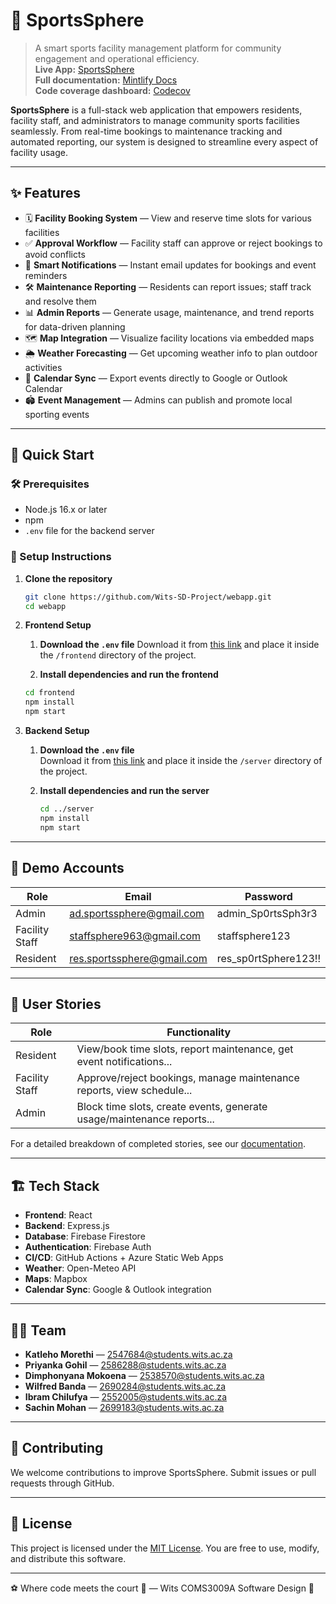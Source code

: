 # 🏀 SportsSphere

> A smart sports facility management platform for community engagement and operational efficiency.  
> **Live App:** [SportsSphere](https://lively-island-05ba7a810.6.azurestaticapps.net)  
> **Full documentation:** [Mintlify Docs](https://sportssphere.mintlify.app)  
> **Code coverage dashboard:** [Codecov](https://app.codecov.io/github/Wits-SD-Project/webapp)

**SportsSphere** is a full-stack web application that empowers residents, facility staff, and administrators to manage community sports facilities seamlessly. From real-time bookings to maintenance tracking and automated reporting, our system is designed to streamline every aspect of facility usage.

---

## ✨ Features

- 🗓️ **Facility Booking System** — View and reserve time slots for various facilities
- ✅ **Approval Workflow** — Facility staff can approve or reject bookings to avoid conflicts
- 🔔 **Smart Notifications** — Instant email updates for bookings and event reminders
- 🛠️ **Maintenance Reporting** — Residents can report issues; staff track and resolve them
- 📊 **Admin Reports** — Generate usage, maintenance, and trend reports for data-driven planning
- 🗺️ **Map Integration** — Visualize facility locations via embedded maps
- 🌦️ **Weather Forecasting** — Get upcoming weather info to plan outdoor activities
- 📅 **Calendar Sync** — Export events directly to Google or Outlook Calendar
- 🏟️ **Event Management** — Admins can publish and promote local sporting events

---

## 🚀 Quick Start

### 🛠️ Prerequisites

- Node.js 16.x or later
- npm
- `.env` file for the backend server

### 🧰 Setup Instructions

1. **Clone the repository**

   ```bash
   git clone https://github.com/Wits-SD-Project/webapp.git
   cd webapp
   ```

2. **Frontend Setup**

   1. **Download the `.env` file**
      Download it from [this link](https://drive.google.com/file/d/1lzbu_TXg-LEgdYhALJ7zPax-j4H8SR-4/view?usp=sharing) and place it inside the `/frontend` directory of the project.

   2. **Install dependencies and run the frontend**

   ```bash
   cd frontend
   npm install
   npm start
   ```

3. **Backend Setup**

   1. **Download the `.env` file**  
      Download it from [this link](https://drive.google.com/file/d/1_mef0sCEAqngYEX0YYgFpPsrckeEytPU/view?usp=sharing) and place it inside the `/server` directory of the project.

   2. **Install dependencies and run the server**
      ```bash
      cd ../server
      npm install
      npm start
      ```

---

## 👥 Demo Accounts

| Role           | Email                      | Password             |
| -------------- | -------------------------- | -------------------- |
| Admin          | ad.sportssphere@gmail.com  | admin_Sp0rtsSph3r3   |
| Facility Staff | staffsphere963@gmail.com   | staffsphere123       |
| Resident       | res.sportssphere@gmail.com | res_sp0rtSphere123!! |

---

## 🧩 User Stories

| Role           | Functionality                                                          |
| -------------- | ---------------------------------------------------------------------- |
| Resident       | View/book time slots, report maintenance, get event notifications...   |
| Facility Staff | Approve/reject bookings, manage maintenance reports, view schedule...  |
| Admin          | Block time slots, create events, generate usage/maintenance reports... |

For a detailed breakdown of completed stories, see our [documentation](https://sportssphere.mintlify.app).

---

## 🏗️ Tech Stack

- **Frontend**: React
- **Backend**: Express.js
- **Database**: Firebase Firestore
- **Authentication**: Firebase Auth
- **CI/CD**: GitHub Actions + Azure Static Web Apps
- **Weather**: Open-Meteo API
- **Maps**: Mapbox
- **Calendar Sync**: Google & Outlook integration

---

## 👨‍💻 Team

- **Katleho Morethi** — 2547684@students.wits.ac.za
- **Priyanka Gohil** — 2586288@students.wits.ac.za
- **Dimphonyana Mokoena** — 2538570@students.wits.ac.za
- **Wilfred Banda** — 2690284@students.wits.ac.za
- **Ibram Chilufya** — 2552005@students.wits.ac.za
- **Sachin Mohan** — 2699183@students.wits.ac.za

---

## 🤝 Contributing

We welcome contributions to improve SportsSphere. Submit issues or pull requests through GitHub.

---

## 📝 License

This project is licensed under the [MIT License](https://opensource.org/licenses/MIT). You are free to use, modify, and distribute this software.

---

<p align=\"center\">⚽ Where code meets the court 🏀 — Wits COMS3009A Software Design 🔧
